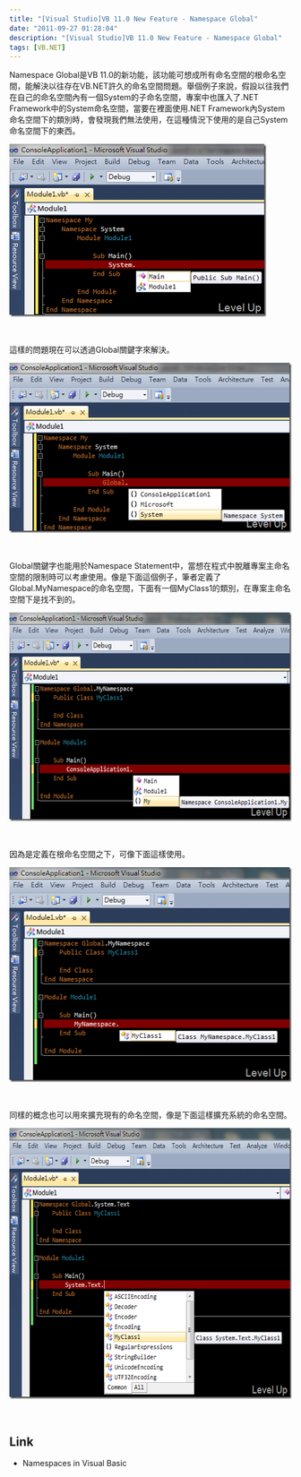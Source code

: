 ```yaml
---
title: "[Visual Studio]VB 11.0 New Feature - Namespace Global"
date: "2011-09-27 01:28:04"
description: "[Visual Studio]VB 11.0 New Feature - Namespace Global"
tags: [VB.NET]
---
```


<p>
	Namespace Global是VB 11.0的新功能，該功能可想成所有命名空間的根命名空間，能解決以往存在VB.NET許久的命名空間問題。舉個例子來說，假設以往我們在自己的命名空間內有一個System的子命名空間，專案中也匯入了.NET Framework中的System命名空間，當要在裡面使用.NET Framework內System命名空間下的類別時，會發現我們無法使用，在這種情況下使用的是自己System命名空間下的東西。</p>
<p>
	<img alt="image" border="0" height="309" src="\images\posts\37903\image_thumb.png" style="border-bottom: 0px; border-left: 0px; border-top: 0px; border-right: 0px" width="459" /></p>
<p>
	 </p>
<p>
	這樣的問題現在可以透過Global關鍵字來解決。</p>
<p>
	<img alt="image" border="0" height="304" src="\images\posts\37903\image_thumb_1.png" style="border-bottom: 0px; border-left: 0px; border-top: 0px; border-right: 0px" width="536" /></p>
<p>
	 </p>
<p>
	Global關鍵字也能用於Namespace Statement中，當想在程式中脫離專案主命名空間的限制時可以考慮使用。像是下面這個例子，筆者定義了Global.MyNamespace的命名空間，下面有一個MyClass1的類別，在專案主命名空間下是找不到的。</p>
<p>
	<img alt="image" border="0" height="373" src="\images\posts\37903\image_thumb_5.png" style="border-bottom: 0px; border-left: 0px; border-top: 0px; border-right: 0px" width="596" /></p>
<p>
	 </p>
<p>
	因為是定義在根命名空間之下，可像下面這樣使用。</p>
<p>
	<img alt="image" border="0" height="384" src="\images\posts\37903\image_thumb_4.png" style="border-bottom: 0px; border-left: 0px; border-top: 0px; border-right: 0px" width="526" /></p>
<p>
	 </p>
<p>
	同樣的概念也可以用來擴充現有的命名空間，像是下面這樣擴充系統的命名空間。</p>
<p>
	<img alt="image" border="0" height="484" src="\images\posts\37903\image_thumb_6.png" style="border-bottom: 0px; border-left: 0px; border-top: 0px; border-right: 0px" width="612" /></p>
<p>
	 </p>
<h2>
	Link</h2>
<ul>
	<li>
		Namespaces in Visual Basic</li>
</ul>
